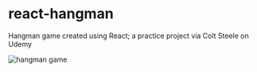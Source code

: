 # react-hangman

Hangman game created using React; a practice project via Colt Steele on Udemy

![hangman game](demo/hangma.png)

